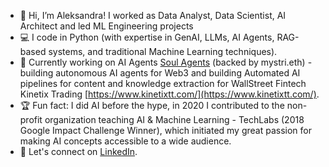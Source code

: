 - 👋 Hi, I’m Aleksandra! I worked as Data Analyst, Data Scientist, AI Architect and led ML Engineering projects
- 💻 I code in Python (with expertise in GenAI, LLMs, AI Agents, RAG-based systems, and traditional Machine Learning techniques).
- 📌 Currently working on AI Agents [Soul Agents](https://www.x.com/soul_agents/) (backed by mystri.eth) - building autonomous AI agents for Web3 and building Automated AI pipelines for content and knowledge extraction for WallStreet Fintech Kinetix Trading [https://www.kinetixtt.com/](https://www.kinetixtt.com/).
- 🏆 Fun fact: I did AI before the hype, in 2020 I contributed to the non-profit organization teaching AI & Machine Learning - TechLabs (2018 Google Impact Challenge Winner), which initiated my great passion for making AI concepts accessible to a wide audience.
- 🔗 Let's connect on [LinkedIn]([your-linkedin-url](https://www.linkedin.com/in/aleksandra-zajaczkowska/)).

